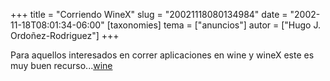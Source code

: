 +++
title = "Corriendo WineX"
slug = "20021118080134984"
date = "2002-11-18T08:01:34-06:00"
[taxonomies]
tema = ["anuncios"]
autor = ["Hugo J. Ordoñez-Rodriguez"]
+++

Para aquellos interesados en correr aplicaciones en wine y wineX este es
muy buen recurso...[wine](http://www.frankscorner.org/wine/)
